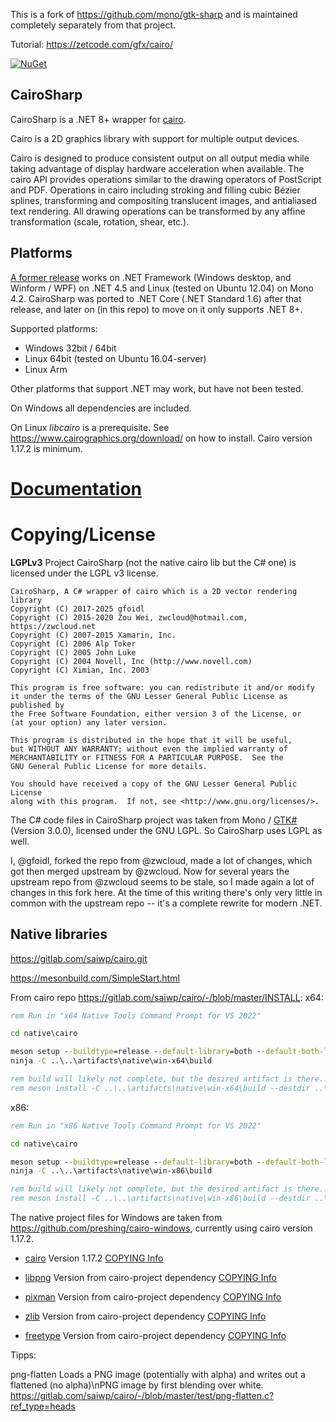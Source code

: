 This is a fork of https://github.com/mono/gtk-sharp and is maintained completely separately from that project.



Tutorial:
https://zetcode.com/gfx/cairo/



[![NuGet](https://img.shields.io/nuget/v/gfoidl.CairoSharp.svg?style=flat-square)](https://www.nuget.org/packages/gfoidl.CairoSharp/)

## CairoSharp

CairoSharp is a .NET 8+ wrapper for [cairo](https://www.cairographics.org/).

Cairo is a 2D graphics library with support for multiple output devices.

Cairo is designed to produce consistent output on all output media while taking advantage of display hardware acceleration when available.
The cairo API provides operations similar to the drawing operators of PostScript and PDF.
Operations in cairo including stroking and filling cubic Bézier splines, transforming and compositing translucent images, and antialiased text rendering.
All drawing operations can be transformed by any affine transformation (scale, rotation, shear, etc.).

## Platforms

[A former release](https://github.com/zwcloud/CairoSharp/releases/tag/dotnet45_v1) works on .NET Framework (Windows desktop, and Winform / WPF)
on .NET 4.5 and Linux (tested on Ubuntu 12.04) on Mono 4.2.
CairoSharp was ported to .NET Core (.NET Standard 1.6) after that release, and later on (in this repo) to move on it only supports .NET 8+.

Supported platforms:

* Windows 32bit / 64bit
* Linux 64bit (tested on Ubuntu 16.04-server)
* Linux Arm

Other platforms that support .NET may work, but have not been tested.

On Windows all dependencies are included.

On Linux _libcairo_ is a prerequisite. See https://www.cairographics.org/download/ on how to install.
Cairo version 1.17.2 is minimum.

# [Documentation](https://github.com/gfoidl/CairoSharp/wiki)

# Copying/License

**LGPLv3** Project CairoSharp (not the native cairo lib but the C# one) is licensed under the LGPL v3 license.

```
CairoSharp, A C# wrapper of cairo which is a 2D vector rendering library
Copyright (C) 2017-2025 gfoidl
Copyright (C) 2015-2020 Zou Wei, zwcloud@hotmail.com, https://zwcloud.net
Copyright (C) 2007-2015 Xamarin, Inc.
Copyright (C) 2006 Alp Toker
Copyright (C) 2005 John Luke
Copyright (C) 2004 Novell, Inc (http://www.novell.com)
Copyright (C) Ximian, Inc. 2003

This program is free software: you can redistribute it and/or modify
it under the terms of the GNU Lesser General Public License as published by
the Free Software Foundation, either version 3 of the License, or
(at your option) any later version.

This program is distributed in the hope that it will be useful,
but WITHOUT ANY WARRANTY; without even the implied warranty of
MERCHANTABILITY or FITNESS FOR A PARTICULAR PURPOSE.  See the
GNU General Public License for more details.

You should have received a copy of the GNU Lesser General Public License
along with this program.  If not, see <http://www.gnu.org/licenses/>.
```

The C# code files in CairoSharp project was taken from Mono / [GTK#](https://github.com/mono/gtk-sharp/tree/master/cairo)(Version 3.0.0), licensed under the GNU LGPL.
So CairoSharp uses LGPL as well.

I, @gfoidl, forked the repo from @zwcloud, made a lot of changes, which got then merged upstream by @zwcloud. Now for several years the upstream repo
from @zwcloud seems to be stale, so I made again a lot of changes in this fork here. At the time of this writing there's only very little in common with
the upstream repo -- it's a complete rewrite for modern .NET.

## Native libraries

https://gitlab.com/saiwp/cairo.git

https://mesonbuild.com/SimpleStart.html


From cairo repo https://gitlab.com/saiwp/cairo/-/blob/master/INSTALL:
x64:
```cmd
rem Run in "x64 Native Tools Command Prompt for VS 2022"

cd native\cairo

meson setup --buildtype=release --default-library=both --default-both-libraries=shared -Dtests=disabled ..\..\artifacts\native\win-x64\build
ninja -C ..\..\artifacts\native\win-x64\build

rem build will likely not complete, but the desired artifact is there...
rem meson install -C ..\..\artifacts\native\win-x64\build --destdir ..\out
```
x86:
```cmd
rem Run in "x86 Native Tools Command Prompt for VS 2022"

cd native\cairo

meson setup --buildtype=release --default-library=both --default-both-libraries=shared -Dtests=disabled ..\..\artifacts\native\win-x86\build
ninja -C ..\..\artifacts\native\win-x86\build

rem build will likely not complete, but the desired artifact is there...
rem meson install -C ..\..\artifacts\native\win-x86\build --destdir ..\out
```


The native project files for Windows are taken from https://github.com/preshing/cairo-windows, currently using cairo version 1.17.2.

* [cairo](http://www.cairographics.org/)
  Version 1.17.2
  [COPYING Info](https://github.com/zwcloud/CairoSharp/blob/master/Native/cairo/COPYING)

* [libpng](http://libmng.com/pub/png/libpng.html)
  Version from cairo-project dependency
  [COPYING Info](https://github.com/zwcloud/CairoSharp/blob/master/Native/libpng/LICENSE)

* [pixman](http://www.pixman.org/)
  Version from cairo-project dependency
  [COPYING Info](https://github.com/zwcloud/CairoSharp/blob/master/Native/pixman/COPYING)

* [zlib](http://www.zlib.net/)
  Version from cairo-project dependency
  [COPYING Info](https://github.com/zwcloud/CairoSharp/blob/master/Native/zlib/README)

* [freetype](http://www.freetype.org/)
  Version from cairo-project dependency
  [COPYING Info](https://github.com/zwcloud/CairoSharp/blob/master/Native/freetype/docs/LICENSE.TXT)





Tipps:

png-flatten
Loads a PNG image (potentially with alpha) and writes out a flattened (no alpha)\nPNG image by first blending over white.
https://gitlab.com/saiwp/cairo/-/blob/master/test/png-flatten.c?ref_type=heads

